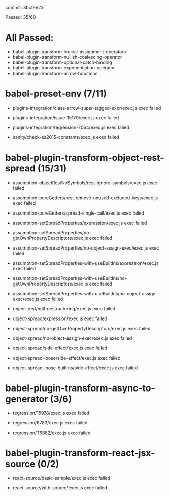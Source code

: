 commit: 3bcfee23

Passed: 35/60

# All Passed:
* babel-plugin-transform-logical-assignment-operators
* babel-plugin-transform-nullish-coalescing-operator
* babel-plugin-transform-optional-catch-binding
* babel-plugin-transform-exponentiation-operator
* babel-plugin-transform-arrow-functions


# babel-preset-env (7/11)
* plugins-integration/class-arrow-super-tagged-expr/exec.js
exec failed

* plugins-integration/issue-15170/exec.js
exec failed

* plugins-integration/regression-7064/exec.js
exec failed

* sanity/check-es2015-constants/exec.js
exec failed


# babel-plugin-transform-object-rest-spread (15/31)
* assumption-objectRestNoSymbols/rest-ignore-symbols/exec.js
exec failed

* assumption-pureGetters/rest-remove-unused-excluded-keys/exec.js
exec failed

* assumption-pureGetters/spread-single-call/exec.js
exec failed

* assumption-setSpreadProperties/expression/exec.js
exec failed

* assumption-setSpreadProperties/no-getOwnPropertyDescriptors/exec.js
exec failed

* assumption-setSpreadProperties/no-object-assign-exec/exec.js
exec failed

* assumption-setSpreadProperties-with-useBuiltIns/expression/exec.js
exec failed

* assumption-setSpreadProperties-with-useBuiltIns/no-getOwnPropertyDescriptors/exec.js
exec failed

* assumption-setSpreadProperties-with-useBuiltIns/no-object-assign-exec/exec.js
exec failed

* object-rest/null-destructuring/exec.js
exec failed

* object-spread/expression/exec.js
exec failed

* object-spread/no-getOwnPropertyDescriptors/exec.js
exec failed

* object-spread/no-object-assign-exec/exec.js
exec failed

* object-spread/side-effect/exec.js
exec failed

* object-spread-loose/side-effect/exec.js
exec failed

* object-spread-loose-builtins/side-effect/exec.js
exec failed


# babel-plugin-transform-async-to-generator (3/6)
* regression/15978/exec.js
exec failed

* regression/8783/exec.js
exec failed

* regression/T6882/exec.js
exec failed


# babel-plugin-transform-react-jsx-source (0/2)
* react-source/basic-sample/exec.js
exec failed

* react-source/with-source/exec.js
exec failed


